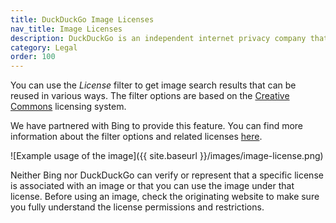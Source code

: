```yaml
---
title: DuckDuckGo Image Licenses
nav_title: Image Licenses
description: DuckDuckGo is an independent internet privacy company that offers a private alternative to Google search & Chrome in one free app.
category: Legal
order: 100
---
```


You can use the _License_ filter to get image search results that can be reused in various ways. The filter options are based on the [Creative Commons](https://creativecommons.org/about/cclicenses/) licensing system.

We have partnered with Bing to provide this feature. You can find more information about the filter options and related licenses [here](https://help.bing.microsoft.com/#apex/18/en-us/10006/0).

![Example usage of the image]({{ site.baseurl }}/images/image-license.png)

Neither Bing nor DuckDuckGo can verify or represent that a specific license is associated with an image or that you can use the image under that license. Before using an image, check the originating website to make sure you fully understand the license permissions and restrictions.
